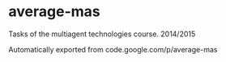 # average-mas

Tasks of the multiagent technologies course. 
2014/2015

Automatically exported from code.google.com/p/average-mas
